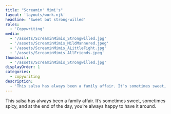 ```yaml
---
title: "Screamin' Mimi's"
layout: 'layouts/work.njk'
headline: 'Sweet but strong‑willed'
roles: 
  - 'Copywriting'
media: 
  - '/assets/ScreaminMimis_Strongwilled.jpg'
  - '/assets/ScreaminMimis_MildMannered.jpeg'
  - '/assets/ScreaminMimis_ALittleFight.jpg'
  - '/assets/ScreaminMimis_AllFriends.jpeg'
thumbnail: 
  - '/assets/ScreaminMimis_Strongwilled.jpg'
displayOrder: 1
categories:
  - copywriting
description:
  - 'This salsa has always been a family affair. It’s sometimes sweet, sometimes spicy, and at the end of the day, you’re always happy to have it around.'
---
```


This salsa has always been a family affair. It’s sometimes sweet, sometimes spicy, and at the end of the day, you’re always happy to have it around.